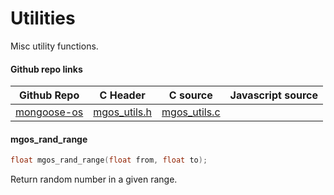 
# Utilities

Misc utility functions.
 
#### Github repo links
| Github Repo | C Header | C source  | Javascript source |
| ----------- | -------- | --------  | ----------------- |
| [mongoose-os](https://github.com/cesanta/mongoose-os/tree/master/fw)  | [mgos_utils.h](https://github.com/cesanta/mongoose-os/tree/master/fw/include/mgos_utils.h) | [mgos_utils.c](https://github.com/cesanta/mongoose-os/tree/master/fw/src/mgos_utils.c) |          |

#### mgos_rand_range

```c
float mgos_rand_range(float from, float to);
```
 Return random number in a given range. 
